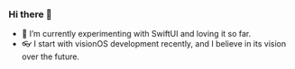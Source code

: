 ### Hi there 👋

- 🌱 I’m currently experimenting with SwiftUI and loving it so far.
- 👓 I start with visionOS development recently, and I believe in its vision over the future.
